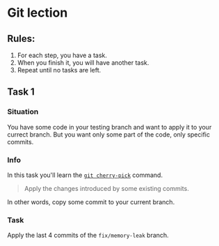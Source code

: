 # Git lection

## Rules:

1. For each step, you have a task.
2. When you finish it, you will have another task.
3. Repeat until no tasks are left.

## Task 1

### Situation

You have some code in your testing branch and want to apply it to your currect branch. But you want only some part of the code, only specific commits.

### Info

In this task you'll learn the [`git cherry-pick`](https://git-scm.com/docs/git-cherry-pick) command.

> Apply the changes introduced by some existing commits.

In other words, copy some commit to your current branch.

### Task

Apply the last 4 commits of the `fix/memory-leak` branch.
